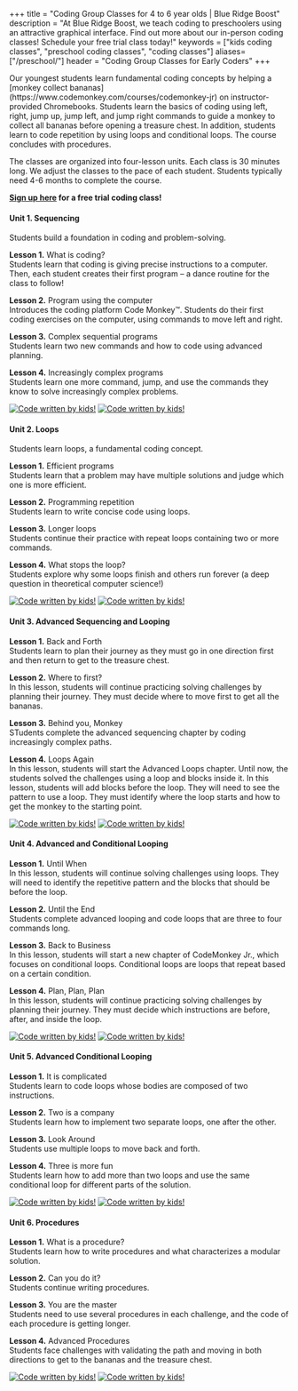+++
title = "Coding Group Classes for 4 to 6 year olds | Blue Ridge Boost"
description = "At Blue Ridge Boost, we teach coding to preschoolers using an attractive graphical interface. Find out more about our in-person coding classes! Schedule your free trial class today!"
keywords = ["kids coding classes", "preschool coding classes", "coding classes"]
aliases=["/preschool/"]
header = "Coding Group Classes for Early Coders"
+++


<div class="container-fluid">
    <div class="row">
Our youngest students learn fundamental coding concepts by helping a [monkey collect bananas](https://www.codemonkey.com/courses/codemonkey-jr) on instructor-provided Chromebooks. Students learn the basics of coding using left, right, jump up, jump left, and jump right commands to guide a monkey to collect all bananas before opening a treasure chest. In addition, students learn to code repetition by using loops and conditional loops. The course concludes with procedures.

The classes are organized into four-lesson units. Each class is 30 minutes long. We adjust the classes to the pace of each student. Students typically need 4-6 months to complete the course. 

<b><a href="https://trialcodingclasses.youcanbook.me/">Sign up here</a> for a free trial coding class!</b>
    </div>
    <div class="row flex-column flex-md-row">
        <div class="col col-md-6 col-lg-8">

#### Unit 1. Sequencing

Students build a foundation in coding and problem-solving.<br>

**Lesson 1.** What is coding? <br>Students learn that coding is giving precise instructions to a computer. Then, each student creates their first program – a dance routine for the class to follow!

**Lesson 2.** Program using the computer <br>
Introduces the coding platform Code Monkey&trade;. Students do their first coding exercises on the computer, using commands to move left and right.

**Lesson 3.** Complex sequential programs <br>
Students learn two new commands and how to code using advanced planning. 

**Lesson 4.** Increasingly complex programs <br>
Students learn one more command, jump, and use the commands they know to solve increasingly complex problems. 
        </div>
        <div class="col col-md-6 col-lg-3">
            <a href="https://www.codemonkey.com/courses/codemonkey-jr">
            <img  alt="Code written by kids!" 
                src="/images/cmjr1.webp" 
                class="img-fluid"></a>
            <a class="d-none d-md-inline" href="https://www.codemonkey.com/courses/codemonkey-jr">
            <img  alt="Code written by kids!" 
                src="/images/cmjr2.webp" 
                class="img-fluid"></a>
        </div>
    </div>
    <div class="row flex-column flex-md-row">
        <div class="col col-md-6 col-lg-8">

#### Unit 2. Loops 

Students learn loops, a fundamental coding concept.<br>

**Lesson 1.** Efficient programs<br>
Students learn that a problem may have multiple solutions and judge which one is more efficient.

**Lesson 2.** Programming repetition <br>
Students learn to write concise code using loops. 

**Lesson 3.** Longer loops<br>
Students continue their practice with repeat loops containing two or more commands.

**Lesson 4.** What stops the loop? <br>
Students explore why some loops finish and others run forever (a deep question in theoretical computer science!)
        </div>
        <div class="col col-md-6 col-lg-3">
            <a href="https://www.codemonkey.com/courses/codemonkey-jr"><img alt="Code written by kids!" src="/images/cmjr3.webp" class="img-fluid"></a>
            <a class="d-none d-md-inline" href="https://www.codemonkey.com/courses/codemonkey-jr"><img alt="Code written by kids!" src="/images/cmjr4.webp" class="img-fluid"></a>
        </div>
    </div>
    <div class="row flex-column flex-md-row">
        <div class="col col-md-6 col-lg-8">
#### Unit 3. Advanced Sequencing and Looping

**Lesson 1.** Back and Forth<br>
Students learn to plan their journey as they must go in one direction first and then
return to get to the treasure chest.

**Lesson 2.** Where to first? <br>
In this lesson, students will continue practicing solving challenges by planning their
journey. They must decide where to move first to get all the bananas.


**Lesson 3.** Behind you, Monkey<br>
STudents complete the advanced sequencing chapter by coding increasingly complex paths.


**Lesson 4.** Loops Again <br>
In this lesson, students will start the Advanced Loops chapter. Until now, the students solved the challenges using a loop and blocks inside it. In this lesson, students will add blocks before the loop. They will need to see the pattern to use a loop. They must identify where the loop starts and how
to get the monkey to the starting point.
        </div>
        <div class="col col-md-6 col-lg-3">
            <a href="https://www.codemonkey.com/courses/codemonkey-jr"><img alt="Code written by kids!" src="/images/cmjr4-1.webp" class="img-fluid"></a>
            <a class="d-none d-md-inline" href="https://www.codemonkey.com/courses/codemonkey-jr"><img alt="Code written by kids!" src="/images/cmjr5.webp" class="img-fluid"></a> 
        </div>
    </div>
    <div class="row flex-column flex-md-row">
        <div class="col col-md-6 col-lg-8">
#### Unit 4. Advanced and Conditional Looping

**Lesson 1.** Until When<br>
In this lesson, students will continue solving challenges using loops. They will need to
identify the repetitive pattern and the blocks that should be before the loop.

**Lesson 2.** Until the End <br>
Students complete advanced looping and code loops that are three to four commands long. 

**Lesson 3.** Back to Business<br>
In this lesson, students will start a new chapter of CodeMonkey Jr., which focuses on
conditional loops. Conditional loops are loops that repeat based on a certain condition.

**Lesson 4.** Plan, Plan, Plan <br>
In this lesson, students will continue practicing solving challenges by planning their
journey. They must decide which instructions are before, after, and inside the loop.
        </div>
        <div class="col col-md-6 col-lg-3">
            <a href="https://www.codemonkey.com/courses/codemonkey-jr"><img alt="Code written by kids!" src="/images/cmjr6.webp" class="img-fluid"></a>
            <a class="d-none d-md-inline" href="https://www.codemonkey.com/courses/codemonkey-jr"><img alt="Code written by kids!" src="/images/cmjr7.webp" class="img-fluid"></a>
        </div>
    </div>
    <div class="row flex-column flex-md-row">
        <div class="col col-md-6 col-lg-8">
#### Unit 5. Advanced Conditional Looping

**Lesson 1.** It is complicated<br>
Students learn to code loops whose bodies are composed of two instructions.

**Lesson 2.** Two is a company <br>
Students learn how to implement two separate loops, one after the other.

**Lesson 3.** Look Around<br>
Students use multiple loops to move back and forth.

**Lesson 4.** Three is more fun <br>
Students learn how to add more than two loops and use the same conditional loop for different parts of the solution.
        </div>
        <div class="col  col-md-6 col-lg-3">
            <a href="https://www.codemonkey.com/courses/codemonkey-jr"><img alt="Code written by kids!" src="/images/cmjr8.webp" class="img-fluid"></a>
            <a class="d-none d-md-inline" href="https://www.codemonkey.com/courses/codemonkey-jr"><img alt="Code written by kids!" src="/images/cmjr9.webp" class="img-fluid"></a> 
        </div>
    </div>
    <div class="row flex-column flex-md-row">
        <div class="col col-md-6 col-lg-8">
#### Unit 6. Procedures

**Lesson 1.** What is a procedure?<br>
Students learn how to write procedures and what characterizes a modular solution. 

**Lesson 2.** Can you do it? <br>
Students continue writing procedures.

**Lesson 3.** You are the master<br>
Students need to use several procedures in each challenge, and the code of each procedure is getting longer.

**Lesson 4.** Advanced Procedures <br>
Students face challenges with validating the path and moving in both directions to get to the bananas and the treasure chest.
        </div>
        <div class="col col-md-6 col-lg-3">
            <a href="https://www.codemonkey.com/courses/codemonkey-jr"><img alt="Code written by kids!" src="/images/cmjr10.webp" class="img-fluid"></a>
            <a class="d-none d-md-inline" href="https://www.codemonkey.com/courses/codemonkey-jr"><img alt="Code written by kids!" src="/images/cmjr11.webp" class="img-fluid"></a>
        </div>
    </div>
</div>
